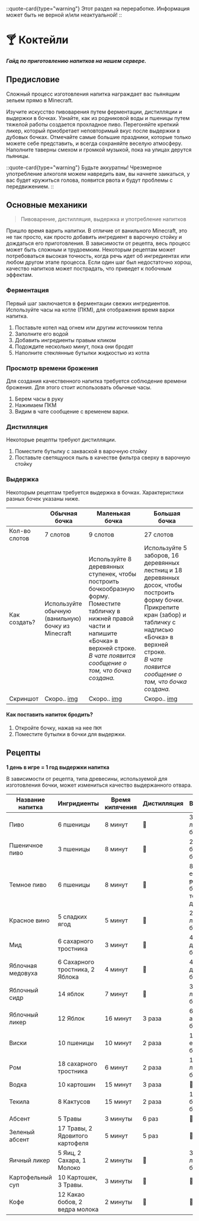 ::quote-card{type="warning"}
 Этот раздел на переработке. Информация может быть не верной и/или неактуальной!
::

# 🍸 Коктейли
##### Гайд по приготовлению напитков на нашем сервере.

## Предисловие
Сложный процесс изготовления напитка награждает вас пьянящим зельем прямо в Minecraft.

Изучите искусство пивоварения путем ферментации, дистилляции и выдержки в бочках. Узнайте, как из родниковой воды и пшеницы путем тяжелой работы создается прохладное пиво. Перегоняйте крепкий ликер, который приобретает неповторимый вкус после выдержки в дубовых бочках. Отмечайте самые большие праздники, которые только можете себе представить, и всегда сохраняйте веселую атмосферу. Наполните таверны смехом и громкой музыкой, пока на улицах дерутся пьяницы.

::quote-card{type="warning"}
Будьте аккуратны! Чрезмерное употребление алкоголя можем навредить вам, вы начнете заикаться, у вас будет кружиться голова, появится рвота и будут проблемы с передвижением.
::

## Основные механики
> Пивоварение, дистилляция, выдержка и употребление напитков

Пришло время варить напитки. В отличие от ванильного Minecraft, это не так просто, как просто добавить ингредиент в варочную стойку и дождаться его приготовления. В зависимости от рецепта, весь процесс может быть сложным и трудоемким. Некоторым рецептам может потребоваться высокая точность, когда речь идет об ингредиентах или любом другом этапе процесса. Если один шаг был недостаточно хорош, качество напитков может пострадать, что приведет к побочным эффектам.

### Ферментация
Первый шаг заключается в ферментации свежих ингредиентов.
Используйте часы на котле (ПКМ), для отображения время варки напитка.

1. Поставьте котел над огнем или другим источником тепла
2. Заполните его водой
3. Добавить ингредиенты правым кликом
4. Подождите несколько минут, пока они бродят
5. Наполните стеклянные бутылки жидкостью из котла

### Просмотр времени брожения
Для создания качественного напитка требуется соблюдение времени брожения. Для этого стоит использовать обычные часы.

1. Берем часы в руку
2. Нажимаем ПКМ
3. Видим в чате сообщение с временем варки.

### Дистилляция
Некоторые рецепты требуют дистилляции.

1. Поместите бутылку с закваской в ​​варочную стойку
2. Поставьте светящуюся пыль в качестве фильтра сверху в варочную стойку

### Выдержка
Некоторым рецептам требуется выдержка в бочках. Характеристики разных бочек указаны ниже.

|  | Обычная бочка | Маленькая бочка | Большая бочка |
|-------|-------|--------|-------|
| Кол-во<br>слотов| 7 слотов | 9 слотов| 27 слотов|
| Как создать?| Используйте обычную<br>(ванильную) бочку из Minecraft | Используйте 8 деревянных ступенек, чтобы построить бочкообразную<br>форму. Поместите табличку в нижней правой части и напишите «Бочка» в верхней строке.<br>*В чате появится сообщение о том, что бочка создана.* |  Используйте 5 заборов, 16 деревянных лестниц и 18 деревянных досок, чтобы построить форму бочки. Прикрепите кран (забор) и табличку с надписью «Бочка» в верхней строке. <br>*В чате появится сообщение о том, что бочка создана.*|
|Скриншот| Скоро.. [img](url) | Скоро.. [img](url) | Скоро.. [img](url) |

#### Как поставить напиток бродить?
1. Откройте бочку, нажав на нее `ПКМ`
2. Поместите бутылки в бочки для выдержки.

## Рецепты
**1 день в игре = 1 год выдержки напитка**

В зависимости от рецепта, типа древесины, используемой для изготовления бочки, может измениться качество выдержанного отвара.

| Название напитка  | Ингридиенты                     | Время кипячения | Дистилляция | Выдержка                                          |
|-------------------|---------------------------------|-----------------|-------------|---------------------------------------------------|
| Пиво              | 6 пшеницы                       | 8 минут         | 🚫️           | 3 года в любой бочке                              |
| Пшеничное пиво    | 3 пшеницы                       | 8 минут         | 🚫️           | 2 года в березовой бочке                          |
| Темное пиво       | 6 пшеницы                       | 8 минут         | 🚫️           | 8 лет ~~строгого режима~~ в бочке из темного дуба |
| Красное вино      | 5 сладких ягод                  | 5 минут         | 🚫️           | 20 лет в любой бочке                              |
| Мид               | 6 сахарного тростника           | 3 минут         | 🚫️           | 4 года в дубовой бочке                            |
| Яблочная медовуха | 6 Сахарного тростника, 2 Яблока | 4 минут         | 🚫️           | 4 года в дубовой бочке                            |
| Яблочный сидр     | 14 яблок                        | 7 минут         | 🚫️           | 3 года в любой бочке                              |
| Яблочный ликер    | 12 Яблок                        | 16 минут        | 3 раза      | 6 лет в акациевой бочке                           |
| Виски             | 10 пшеницы                      | 10 минут        | 2 раза      | 18 лет в еловой бочке                             |
| Ром               | 18 сахарного тростника          | 6 минут         | 2 раза      | 14 лет в любой бочке                              |
| Водка             | 10 картошин                     | 15 минут        | 3 раза      | 🚫️                                                 |
| Текила            | 8 Кактусов                      | 15 минут        | 2 раза      | 12 лет в берёзовой бочке                          |
| Абсент            | 5 Травы                         | 3 минуты        | 6 раз       | 🚫️                                                 |
| Зеленый абсент    | 17 Травы, 2 Ядовитого картофеля | 5 минут         | 5 раз       | 🚫️                                                 |
| Яичный ликер      | 5 Яиц, 2 Сахара,  1 Молоко      | 2 минуты        | 🚫️           | 3 года в любой бочке                              |
| Картофельный суп  | 10 Картошек, 3 Травы.           | 3 минуты        | 🚫️           | 🚫️                                                 |
| Кофе              | 12 Какао бобов, 2 ведра молока  | 2 минуты        | 🚫️           | 🚫️                                                 |
